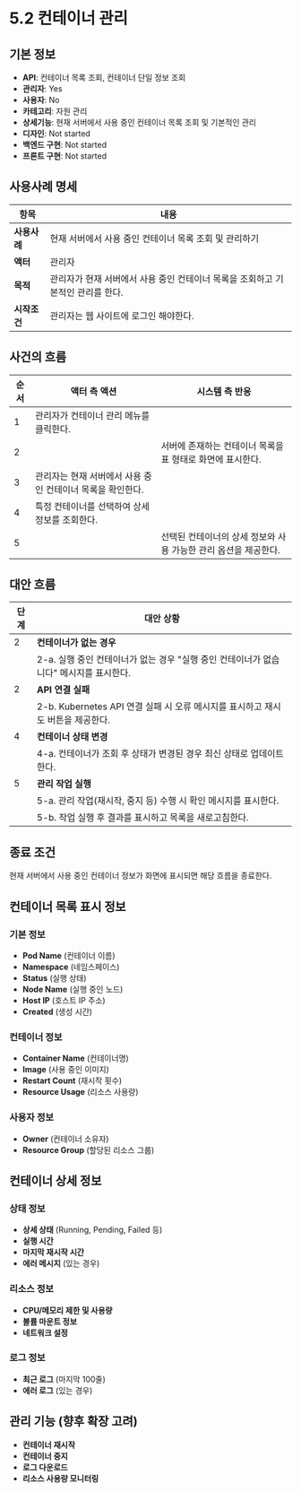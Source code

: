# 5.2 컨테이너 관리

## 기본 정보
- **API**: 컨테이너 목록 조회, 컨테이너 단일 정보 조회
- **관리자**: Yes
- **사용자**: No
- **카테고리**: 자원 관리
- **상세기능**: 현재 서버에서 사용 중인 컨테이너 목록 조회 및 기본적인 관리
- **디자인**: Not started
- **백엔드 구현**: Not started
- **프론트 구현**: Not started

## 사용사례 명세

| **항목** | **내용** |
|----------|----------|
| **사용사례** | 현재 서버에서 사용 중인 컨테이너 목록 조회 및 관리하기 |
| **액터** | 관리자 |
| **목적** | 관리자가 현재 서버에서 사용 중인 컨테이너 목록을 조회하고 기본적인 관리를 한다. |
| **시작조건** | 관리자는 웹 사이트에 로그인 해야한다. |

## 사건의 흐름

| **순서** | **액터 측 액션** | **시스템 측 반응** |
|----------|------------------|-------------------|
| 1 | 관리자가 컨테이너 관리 메뉴를 클릭한다. |  |
| 2 |  | 서버에 존재하는 컨테이너 목록을 표 형태로 화면에 표시한다. |
| 3 | 관리자는 현재 서버에서 사용 중인 컨테이너 목록을 확인한다. |  |
| 4 | 특정 컨테이너를 선택하여 상세 정보를 조회한다. |  |
| 5 |  | 선택된 컨테이너의 상세 정보와 사용 가능한 관리 옵션을 제공한다. |

## 대안 흐름

| **단계** | **대안 상황** |
|----------|---------------|
| 2 | **컨테이너가 없는 경우** |
|  | 2-a. 실행 중인 컨테이너가 없는 경우 "실행 중인 컨테이너가 없습니다" 메시지를 표시한다. |
| 2 | **API 연결 실패** |
|  | 2-b. Kubernetes API 연결 실패 시 오류 메시지를 표시하고 재시도 버튼을 제공한다. |
| 4 | **컨테이너 상태 변경** |
|  | 4-a. 컨테이너가 조회 후 상태가 변경된 경우 최신 상태로 업데이트한다. |
| 5 | **관리 작업 실행** |
|  | 5-a. 관리 작업(재시작, 중지 등) 수행 시 확인 메시지를 표시한다. |
|  | 5-b. 작업 실행 후 결과를 표시하고 목록을 새로고침한다. |

## 종료 조건
현재 서버에서 사용 중인 컨테이너 정보가 화면에 표시되면 해당 흐름을 종료한다.

## 컨테이너 목록 표시 정보

### 기본 정보
- **Pod Name** (컨테이너 이름)
- **Namespace** (네임스페이스)
- **Status** (실행 상태)
- **Node Name** (실행 중인 노드)
- **Host IP** (호스트 IP 주소)
- **Created** (생성 시간)

### 컨테이너 정보
- **Container Name** (컨테이너명)
- **Image** (사용 중인 이미지)
- **Restart Count** (재시작 횟수)
- **Resource Usage** (리소스 사용량)

### 사용자 정보
- **Owner** (컨테이너 소유자)
- **Resource Group** (할당된 리소스 그룹)

## 컨테이너 상세 정보

### 상태 정보
- **상세 상태** (Running, Pending, Failed 등)
- **실행 시간**
- **마지막 재시작 시간**
- **에러 메시지** (있는 경우)

### 리소스 정보
- **CPU/메모리 제한 및 사용량**
- **볼륨 마운트 정보**
- **네트워크 설정**

### 로그 정보
- **최근 로그** (마지막 100줄)
- **에러 로그** (있는 경우)

## 관리 기능 (향후 확장 고려)
- **컨테이너 재시작**
- **컨테이너 중지**
- **로그 다운로드**
- **리소스 사용량 모니터링**